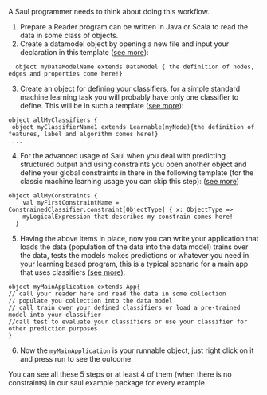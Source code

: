 
A Saul programmer needs to think about doing this workflow.

1) Prepare a Reader program can be written in Java or Scala to read the data in some class of objects.
2) Create a datamodel object by opening a new file and input your declaration in this template ([see more](DATAMODELING.md)):

 ```
   object myDataModelName extends DataModel { the definition of nodes, edges and properties come here!}
  ```
3) Create an object for defining your classifiers, for a simple standard machine learning task you
will probably have only one classifier to define. This will be in such a template ([see more](SAULLANGUAGE.md)):
```
object allMyClassifiers {
 object myClassifierName1 extends Learnable(myNode){the definition of features, label and algorithm comes here!}
 ...
```
4) For the advanced usage of Saul when you deal with predicting structured output and using constraints you open another object and define
your global constraints in there in the following template (for the classic machine learning usage you can skip this step): ([see more](SAULLANGUAGE.md))

 ```
 object allMyConstraints {
     val myFirstConstraintName = ConstrainedClassifier.constraint[ObjectType] { x: ObjectType =>
     myLogicalExpression that describes my constrain comes here!
   }
```
5) Having the above items in place, now you can write your application that loads the data (population of the data into the data model) trains over the data, tests the models
makes predictions or whatever you need in your learning based program, this is a typical scenario for a main app that uses classifiers ([see more](CONCEPTUALSTRUCTURE.md)):

```
object myMainApplication extends App{
// call your reader here and read the data in some collection
// populate you collection into the data model
// call train over your defined classifiers or load a pre-trained model into your classifier
//call test to evaluate your classifiers or use your classifier for other prediction purposes
}
```
6) Now the `myMainApplication` is your runnable object, just right click on it and press run to see the outcome.

You can see all these 5 steps or at least 4 of them (when there is no constraints) in our saul example package for every example.
